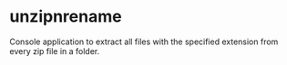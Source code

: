 # unzipnrename

Console application to extract all files with the specified extension from every zip file in a folder.